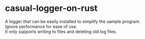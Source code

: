 # casual-logger-on-rust

A logger that can be easily installed to simplify the sample program.  
Ignore performance for ease of use.  
It only supports writing to files and deleting old log files.  
